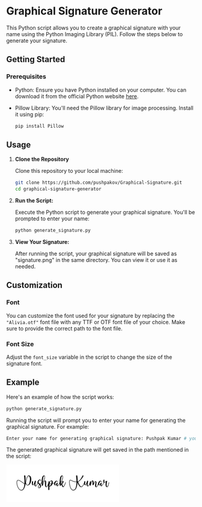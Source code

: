 # Graphical Signature Generator

This Python script allows you to create a graphical signature with your name using the Python Imaging Library (PIL). Follow the steps below to generate your signature.

## Getting Started

### Prerequisites

- Python: Ensure you have Python installed on your computer. You can download it from the official Python website [here](https://www.python.org/downloads/).

- Pillow Library: You'll need the Pillow library for image processing. Install it using pip:

  ```bash
  pip install Pillow

## Usage

1. **Clone the Repository**

   Clone this repository to your local machine:

   ```bash
   git clone https://github.com/pushpakov/Graphical-Signature.git
   cd graphical-signature-generator

2. **Run the Script:**

   Execute the Python script to generate your graphical signature. You'll be prompted to enter your name:

   ```bash
   python generate_signature.py

3. **View Your Signature:**

    After running the script, your graphical signature will be saved as "signature.png" in the same directory. You can view it or use it as needed.

## Customization

### Font
You can customize the font used for your signature by replacing the `"Alivia.otf"` font file with any TTF or OTF font file of your choice. Make sure to provide the correct path to the font file.

### Font Size
Adjust the `font_size` variable in the script to change the size of the signature font.

## Example

Here's an example of how the script works:

```bash
python generate_signature.py
```
Running the script will prompt you to enter your name for generating the graphical signature. For example:
```bash
Enter your name for generating graphical signature: Pushpak Kumar # you can enter any name here for which you want to generate the graphical signature.
```
The generated graphical signature will get saved in the path mentioned in the script:

![Graphical Signature](signature.png)

